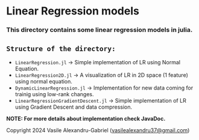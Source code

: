 # Linear Regression models

### This directory contains some linear regression models in julia.

## `Structure of the directory:`
  * `LinearRegression.jl` -> Simple implementation of LR using Normal Equation.
  * `LinearRegression2D.jl` -> A visualization of LR in 2D space (1 feature) using normal equation.
  * `DynamicLinearRegression.jl` -> Implementation for new data coming for trainig using low-rank changes.
  * `LinearRegressionGradientDescent.jl` -> Simple implementation of LR using Gradient Descent and data compression.

**NOTE: For more details about implementation check JavaDoc.**

Copyright 2024 Vasile Alexandru-Gabriel (vasilealexandru37@gmail.com)